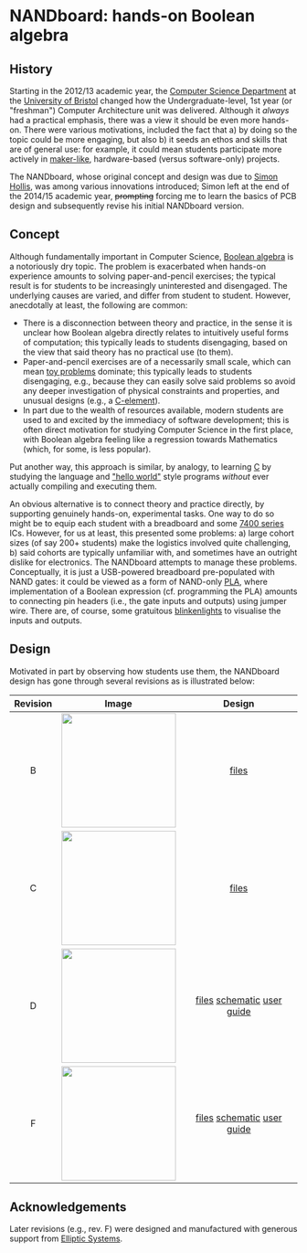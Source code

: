 # NANDboard: hands-on Boolean algebra

<!--- -------------------------------------------------------------------- --->

## History

Starting in the 2012/13 academic year, the
[Computer Science Department](http://www.cs.bris.ac.uk)
at the
[University of Bristol](http://www.bris.ac.uk)
changed how the Undergraduate-level, 1st year (or "freshman") Computer
Architecture unit was delivered.  Although it *always* had a practical
emphasis, there was a view it should be even more hands-on.
There were various motivations, included the fact that
a) by doing so the topic could be more engaging,
   but also
b) it seeds an ethos and skills that are of general use: for example,
   it could mean students participate more actively in
   [maker-like](http://en.wikipedia.org/wiki/Maker_culture),
   hardware-based (versus software-only) projects.

The NANDboard, whose original concept and design was due to
[Simon Hollis](http://www.cs.bris.ac.uk/home/simon),
was among various innovations introduced; Simon left at the end of the
2014/15 academic year, ~~prompting~~ forcing me to learn the basics of
PCB design and subsequently revise his initial NANDboard version.

<!--- -------------------------------------------------------------------- --->

## Concept

Although fundamentally important in Computer Science,
[Boolean algebra](http://en.wikipedia.org/wiki/Boolean_algebra)
is a notoriously dry topic.  The problem is exacerbated when hands-on 
experience amounts to solving paper-and-pencil exercises; the typical
result is for students to be increasingly uninterested and disengaged.
The underlying causes are varied, and differ from student to student.
However, anecdotally at least, the following are common:

- There is a disconnection between theory and practice, in the sense
  it is unclear how Boolean algebra directly relates to intuitively 
  useful forms of computation;
  this typically leads to students disengaging,
  based on the view that said theory has no practical use (to them).
- Paper-and-pencil exercises are of a necessarily small scale, which
  can mean 
  [toy problems](http://en.wikipedia.org/wiki/Toy_problem)
  dominate; 
  this typically leads to students disengaging, e.g., because they
  can easily solve said problems so avoid any deeper investigation
  of physical constraints and properties, and unusual designs
  (e.g., a [C-element](https://en.wikipedia.org/wiki/C-element)).
- In part due to the wealth of resources available, modern students 
  are used to and excited by the immediacy of software development;
  this is often direct motivation for studying Computer Science in 
  the first place, with Boolean algebra feeling like a regression 
  towards Mathematics (which, for some, is less popular).

Put another way, this approach is similar, by analogy, to learning
[C](http://en.wikipedia.org/wiki/C_(programming_language))
by studying the language and 
["hello world"](https://en.wikipedia.org/wiki/"Hello,_World!"_program)
style programs *without* ever actually compiling and executing them.

An obvious alternative is to connect theory and practice directly, by
supporting genuinely hands-on, experimental tasks.  One way to do so
might be to equip each student with a breadboard and some
[7400 series](https://en.wikipedia.org/wiki/List_of_7400_series_integrated_circuits)
ICs.  However, for us at least, this presented some problems:
a) large cohort sizes
   (of say 200+ students)
   make the logistics involved quite challenging,
b) said cohorts are typically unfamiliar with, and sometimes have an
   outright dislike for electronics.
The NANDboard attempts to manage these problems.  Conceptually, it is 
just a USB-powered breadboard pre-populated with NAND gates: it could
be viewed as a form of NAND-only
[PLA](http://en.wikipedia.org/wiki/Programmable_logic_array),
where implementation of a Boolean expression (cf. programming the PLA)
amounts to connecting pin headers (i.e., the gate inputs and outputs)
using jumper wire.  There are, of course, some gratuitous
[blinkenlights](http://en.wikipedia.org/wiki/Blinkenlights)
to visualise the inputs and outputs.

<!--- -------------------------------------------------------------------- --->

## Design

Motivated in part by observing how students use them, the NANDboard 
design has gone through several revisions as is illustrated below:

Revision | Image                                                                             | Design                                                                           |
:------: | :-------------------------------------------------------------------------------: | :------------------------------------------------------------------------------: |
B        | <a href='./rev_b/image/pcb.jpg'><img src='./rev_b/image/pcb.jpg' width='200'></a> | [files](./rev_b)                                                                 |
C        | <a href='./rev_c/image/pcb.jpg'><img src='./rev_c/image/pcb.jpg' width='200'></a> | [files](./rev_c)                                                                 |
D        | <a href='./rev_d/image/pcb.jpg'><img src='./rev_d/image/pcb.jpg' width='200'></a> | [files](./rev_d) [schematic](./rev_d/README.pdf) [user guide](./rev_d/README.md) |
F        | <a href='./rev_f/image/pcb.jpg'><img src='./rev_f/image/pcb.jpg' width='200'></a> | [files](./rev_f) [schematic](./rev_f/README.pdf) [user guide](./rev_f/README.md) |

<!--- -------------------------------------------------------------------- --->

## Acknowledgements

Later revisions 
(e.g., rev. F) 
were designed and manufactured with generous support from 
[Elliptic Systems](https://elliptic-systems.com).

<!--- -------------------------------------------------------------------- --->
